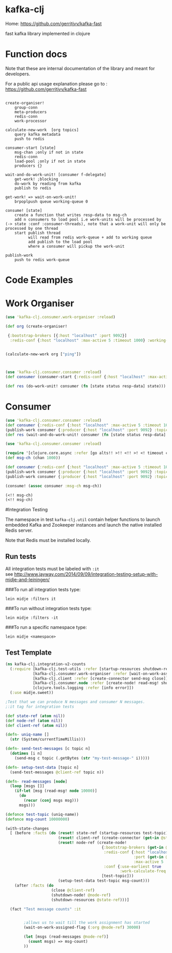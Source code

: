 kafka-clj
==========

Home: https://github.com/gerritjvv/kafka-fast

fast kafka library implemented in clojure


Function docs
=============

Note that these are internal documentation of the library and meant for developers.

For a public api usage explanation please go to : https://github.com/gerritjvv/kafka-fast

```

create-organiser!
    group-conn
    meta-producers
    redis-conn
    work-processor

calculate-new-work  [org topics]
    query kafka metadata     
    push to redis

consumer-start [state]
    msg-chan ;only if not in state
    redis-conn
    load-pool ;only if not in state
    producers {}

wait-and-do-work-unit! [consumer f-delegate]
    get-work! ;blocking
    do-work by reading from kafka 
    publish to redis

get-work! => wait-on-work-unit!
    brpoplpush queue working-queue 0

consume! [state]
    create a function that writes resp-data to msg-ch
    add n consumers to load pool i.e work-units will be processed by (-> state :conf :consumer-threads), note that a work-unit will only be processed by one thread
    start publish thread
          will read from redis work-queue + add to working queue
          add publish to the load pool
          where a consumer will pickup the work-unit

publish-work 
    push to redis work-queue

```

Code Examples
==============

Work Organiser
==============
```clojure
(use 'kafka-clj.consumer.work-organiser :reload)

(def org (create-organiser!

 {:bootstrap-brokers [{:host "localhost" :port 9092}]
  :redis-conf {:host "localhost" :max-active 5 :timeout 1000} :working-queue "working" :complete-queue "complete" :work-queue "work" :conf {}}))


(calculate-new-work org ["ping"])



(use 'kafka-clj.consumer.consumer :reload)
(def consumer (consumer-start {:redis-conf {:host "localhost" :max-active 5 :timeout 1000} :working-queue "working" :complete-queue "complete" :work-queue "work" :conf {}}))

(def res (do-work-unit! consumer (fn [state status resp-data] state)))
````

Consumer
========
```clojure
(use 'kafka-clj.consumer.consumer :reload)
(def consumer {:redis-conf {:host "localhost" :max-active 5 :timeout 1000} :working-queue "working" :complete-queue "complete" :work-queue "work" :conf {}})
(publish-work consumer {:producer {:host "localhost" :port 9092} :topic "ping" :partition 0 :offset 0 :len 10})
(def res (wait-and-do-work-unit! consumer (fn [state status resp-data] state)))

(use 'kafka-clj.consumer.consumer :reload)

(require '[clojure.core.async :refer [go alts!! >!! <!! >! <! timeout chan]])
(def msg-ch (chan 1000))

(def consumer {:redis-conf {:host "localhost" :max-active 5 :timeout 1000} :working-queue "working" :complete-queue "complete" :work-queue "work" :conf {}})
(publish-work consumer {:producer {:host "localhost" :port 9092} :topic "ping" :partition 0 :offset 0 :len 10})
(publish-work consumer {:producer {:host "localhost" :port 9092} :topic "ping" :partition 0 :offset 11 :len 10})

(consume! (assoc consumer :msg-ch msg-ch))

(<!! msg-ch)
(<!! msg-ch)
```

#Integration Testing


The namespace in test ```kafka-clj.util``` contain helper functions to launch  
embedded Kafka and Zookeeper instances and launch the native installed Redis server.  

Note that Redis must be installed locally.  


## Run tests

All integration tests must be labeled with ```:it```  
see http://www.jayway.com/2014/09/09/integration-testing-setup-with-midje-and-leiningen/

###To run all integration tests type:  

```lein midje :filters it```

###To run without integration tests type:

```lein midje :filters -it```

###To run a specific namespace type:

```lein midje <namespace>```


## Test Template

```clojure
(ns kafka-clj.integration-v2-counts
  (:require [kafka-clj.test-utils :refer [startup-resources shutdown-resources create-topics]]
            [kafka-clj.consumer.work-organiser :refer [wait-on-work-assigned-flag]]
            [kafka-clj.client :refer [create-connector send-msg close]]
            [kafka-clj.consumer.node :refer [create-node! read-msg! shutdown-node!]]
            [clojure.tools.logging :refer [info error]])
  (:use midje.sweet))

;Test that we can produce N messages and consumer N messages.
;:it tag for integration tests

(def state-ref (atom nil))
(def node-ref (atom nil))
(def client-ref (atom nil))

(defn- uniq-name []
  (str (System/currentTimeMillis)))

(defn- send-test-messages [c topic n]
  (dotimes [i n]
    (send-msg c topic (.getBytes (str "my-test-message-" i)))))

(defn- setup-test-data [topic n]
  (send-test-messages @client-ref topic n))

(defn- read-messages [node]
  (loop [msgs []]
    (if-let [msg (read-msg! node 10000)]
      (do
        (recur (conj msgs msg)))
      msgs)))

(defonce test-topic (uniq-name))
(defonce msg-count 10000000)

(with-state-changes
  [ (before :facts (do (reset! state-ref (startup-resources test-topic))
                       (reset! client-ref (create-connector (get-in @state-ref [:kafka :brokers]) {}))
                       (reset! node-ref (create-node!
                                          {:bootstrap-brokers (get-in @state-ref [:kafka :brokers])
                                           :redis-conf {:host "localhost"
                                                        :port (get-in @state-ref [:redis :port])
                                                        :max-active 5 :timeout 1000 :group-name (uniq-name)}
                                           :conf {:use-earliest true
                                                  :work-calculate-freq 200}}
                                          [test-topic]))
                       (setup-test-data test-topic msg-count)))
    (after :facts (do
                    (close @client-ref)
                    (shutdown-node! @node-ref)
                    (shutdown-resources @state-ref)))]

  (fact "Test message counts" :it


        ;allows us to wait till the work assignment has started
        (wait-on-work-assigned-flag (:org @node-ref) 30000)

        (let [msgs (read-messages @node-ref)]
          (count msgs) => msg-count)
        ))
```